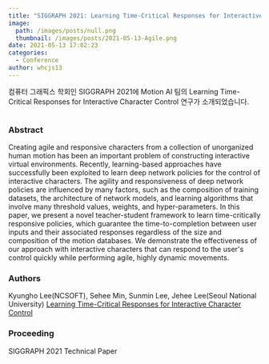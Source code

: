 ```yaml
---
title: "SIGGRAPH 2021: Learning Time-Critical Responses for Interactive Character Control"
image: 
  path: /images/posts/null.png
  thumbnail: /images/posts/2021-05-13-Agile.png
date: 2021-05-13 17:02:23
categories:
  - Conference
author: whcjs13
---
```


컴퓨터 그래픽스 학회인 SIGGRAPH 2021에 Motion AI 팀의 Learning Time-Critical Responses for Interactive Character Control 연구가 소개되었습니다.

<figure class="align-center">
  <a href="#"><img src="{{ '/images/posts/2021-05-13-Agile.png' | absolute_url }}" alt=""></a>
</figure>

### Abstract

Creating agile and responsive characters from a collection of unorganized human motion has been an important problem of constructing interactive virtual environments. Recently, learning-based approaches have successfully been exploited to learn deep network policies for the control of interactive characters. The agility and responsiveness of deep network policies are influenced by many factors, such as the composition of training datasets, the architecture of network models, and learning algorithms that involve many threshold values, weights, and hyper-parameters. In this paper, we present a novel teacher-student framework to learn time-critically responsive policies, which guarantee the time-to-completion between user inputs and their associated responses regardless of the size and composition of the motion databases. We demonstrate the effectiveness of our approach with interactive characters that can respond to the user's control quickly while performing agile, highly dynamic movements.

### Authors

Kyungho Lee(NCSOFT), Sehee Min, Sunmin Lee, Jehee Lee(Seoul National University)
[Learning Time-Critical Responses for Interactive Character Control](http://mrl.snu.ac.kr/research/ProjectAgile/Agile.html)

### Proceeding

SIGGRAPH 2021 Technical Paper